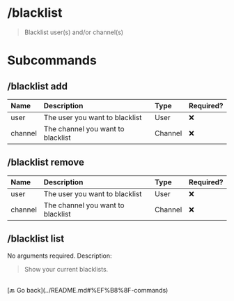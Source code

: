 # /blacklist
> Blacklist user(s) and/or channel(s) 

# Subcommands

## /blacklist add 
| Name | Description | Type | Required? | 
| :-- | :-- | :-- | :-- | 
| user | The user you want to blacklist | User | ❌ 
| channel | The channel you want to blacklist | Channel | ❌ 
## /blacklist remove 
| Name | Description | Type | Required? | 
| :-- | :-- | :-- | :-- | 
| user | The user you want to blacklist | User | ❌ 
| channel | The channel you want to blacklist | Channel | ❌ 
## /blacklist list 
No arguments required. Description: 
> Show your current blacklists. 


<br>
 [🔙 Go back](../README.md#%EF%B8%8F-commands)